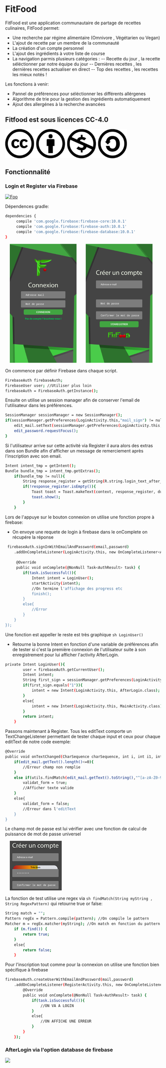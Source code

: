 # FitFood

FitFood est une application communautaire de partage de recettes culinaires, FitFood permet:

  - Une recherche par régime alimentaire (Omnivore , Végétarien ou Vegan)
  - L'ajout de recette par un membre de la communauté
  - La création d'un compte personnel
  - L'ajout des ingrédients à votre liste de course
  - La navigation parmis plusieurs catégories :
  -- Recette du jour , la recette séléctionner par notre équipe du jour
  -- Dernières recettes , les dernières recettes actualiser en direct
  -- Top des recettes , les recettes les mieux notés !
 
Les fonctions à venir:
  - Pannel de préférences pour séléctionner les différents allérgenes
  - Algorithme de trie pour la gestion des ingrédients automatiquement
  - Ajout des allergénes à la recherche avancées

## Fitfood est sous licences CC-4.0
<img src="https://raw.githubusercontent.com/SoxZz5/FitFood/master/image_readme/creative1.png" alt="alt text" width="394" height="94">


## Fonctionnalité

### Login et Register via Firebase
[![Foo](https://firebase.google.com/_static/254aea64a1/images/firebase/lockup.png)](https://firebase.google.com/)

Dépendences gradle:
```sh 
dependencies {
     compile 'com.google.firebase:firebase-core:10.0.1'
     compile 'com.google.firebase:firebase-auth:10.0.1'
     compile 'com.google.firebase:firebase-database:10.0.1'
}
```
<img src="https://raw.githubusercontent.com/SoxZz5/FitFood/master/image_readme/login_layout.png" alt="alt text" width="216" height="384" hspace="15"><img src="https://raw.githubusercontent.com/SoxZz5/FitFood/master/image_readme/register_layout.png" alt="alt text" width="216" height="384" hspace="15">

On commence par définir Firebase dans chaque script.
```sh
FirebaseAuth firebaseAuth;
FirebaseUser user; //Utiliser plus loin
firebaseAuth = FirebaseAuth.getInstance();
```

Ensuite on utilise un session manager afin de conserver l'email de l'utilisateur dans les préférences.
```sh
SessionManager sessionManager = new SessionManager();
if(sessionManager.getPreferences(LoginActivity.this,"mail_sign") != null){
    edit_mail.setText(sessionManager.getPreferences(LoginActivity.this,"mail_sign"));
    edit_password.requestFocus();
}
```

Si l'utilisateur arrive sur cette activité via Register il aura alors des extras dans son Bundle afin d'afficher un message de remerciement après l'inscription avec son email.
```sh
Intent intent_tmp = getIntent();
Bundle bundle_tmp = intent_tmp.getExtras();
    if(bundle_tmp != null){
        String response_register = getString(R.string.login_text_after_register) + " " + bundle_tmp.getString("response");
        if(!response_register.isEmpty()){
            Toast toast = Toast.makeText(context, response_register, duration);
            toast.show();
        }
    }
```

Lors de l'appuye sur le bouton connexion on utilise une fonction propre à firebase:
- On envoye une requete de login à firebase dans le onComplete on récupére la réponse
```sh
 firebaseAuth.signInWithEmailAndPassword(email,password)
    .addOnCompleteListener(LoginActivity.this, new OnCompleteListener<AuthResult>() {
    
     @Override
     public void onComplete(@NonNull Task<AuthResult> task) {
        if(task.isSuccessful()){
            Intent intent = LoginUser();
            startActivity(intent);
            //On termine l'affichage des progress etc
            finish();
        }
        else{
            //Error
        }
    }
});
```

Une fonction est appeller le reste est très graphique ``sh LoginUser() ``
- Retourne la bonne Intent en fonction d'une variable de préférences afin de tester si c'est la première connexion de l'utilisateur suite à son enregistrement pour lui afficher l'activity AfterLogin.
```sh
private Intent LoginUser(){
        user = firebaseAuth.getCurrentUser();
        Intent intent;
        String first_sign = sessionManager.getPreferences(LoginActivity.this,"first_sign");
        if(first_sign.equals("1")){
            intent = new Intent(LoginActivity.this, AfterLogin.class);
        }
        else{
            intent = new Intent(LoginActivity.this, MainActivity.class);
        }
        return intent;
    }
```

Passons maintenant à Register.
Tous les editText comporte un TextChangeListener permettant de tester chaque input et ceux pour chaque editText de notre code exemple:
```sh
@Override
public void onTextChanged(CharSequence charSequence, int i, int i1, int i2) {
    if(edit_mail.getText().length()<=0){
        //Erreur champ non remplie
    }
    else if(utils.findMatch(edit_mail.getText().toString(),"^[a-zA-Z0-9._-]+@[a-zA-Z0-9.-]+\\.[a-z0-9.-]+$")){
        validat_form = true;
        //Afficher texte valide
    }
    else{
        validat_form = false;
        //Erreur dans l'editText
    }
}
```
Le champ mot de passe est lui vérifier avec une fonction de calcul de puissance de mot de passe universel

<img src="https://raw.githubusercontent.com/SoxZz5/FitFood/master/image_readme/register_password.png" alt="alt text" hspace="15">

La fonction de test utilise une regex via ``sh findMatch(String myString , String RegexPattern)`` qui retourne true or false:
```sh
String match = "";
Pattern regEx = Pattern.compile(pattern); //On compile le pattern
Matcher m = regEx.matcher(myString); //On match en fonction du pattern
    if (m.find()) {
        return true;
    }
    else{
        return false;
    }
```

Pour l'inscription tout comme pour la connexion on utilise une fonction bien spécifique à firebase
```sh
firebaseAuth.createUserWithEmailAndPassword(mail,password)
    .addOnCompleteListener(RegisterActivity.this, new OnCompleteListener<AuthResult>() {
        @Override
        public void onComplete(@NonNull Task<AuthResult> task) {
            if(task.isSuccessful()){
                //ON VA A LOGIN
            }
            else{
                //ON AFFICHE UNE ERREUR
            }
        }
    });
```

### AfterLogin via l'option database de firebase
[![](https://img.youtube.com/vi/U5aeM5dvUpA/0.jpg)](https://www.youtube.com/watch?v=U5aeM5dvUpA)
